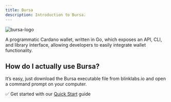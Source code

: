 ```yaml
---
title: Bursa
description: Introduction to Bursa.
---
```


![bursa-logo](/bursa-logo-with-text-horizontal.png)

A programmatic Cardano wallet, written in Go, which exposes an API, CLI, and library interface, allowing developers to easily integrate wallet functionality.

## How do I actually use Bursa?
It’s easy, just download the Bursa executable file from blinklabs.io and open a command prompt on your computer. 

✅ Get started with our [Quick Start](../002-quick-start-overview) guide

